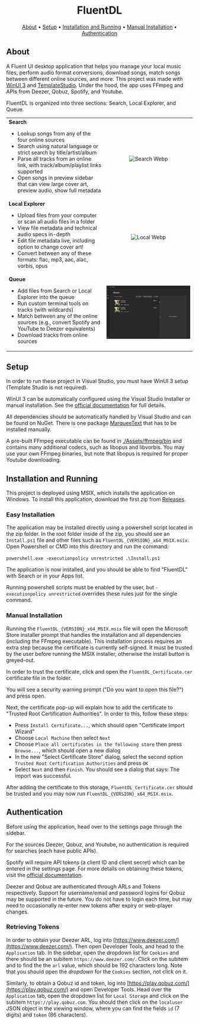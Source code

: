 <h1 align="center">
  FluentDL
</h1>
<p align="center">
  <a href="#about">About</a> •
  <a href="#setup">Setup</a> •
  <a href="#easy-installation">Installation and Running</a> •
  <a href="#manual-installation">Manual Installation</a> •
   <a href="#authentication">Authentication</a>
</p>

## About
A Fluent UI desktop application that helps you manage your local music files, perform audio format conversions, download songs, match songs between different online sources, and more. This project was made with [WinUI 3](https://github.com/microsoft/microsoft-ui-xaml) and [TemplateStudio](https://github.com/microsoft/TemplateStudio). Under the hood, the app uses FFmpeg and APIs from Deezer, Qobuz, Spotify, and Youtube.

FluentDL is organized into three sections: Search, Local Explorer, and Queue.

<table>
  <tr>
    <td valign="top">
      <strong>Search</strong>
      <ul>
        <li>Lookup songs from any of the four online sources</li>
        <li>Search using natural language or strict search by title/artist/album</li>
        <li>Parse all tracks from an online link, with track/album/playlist links supported</li>
        <li>Open songs in preview sidebar that can view large cover art, preview audio, show full metadata</li>
      </ul>
    </td>
    <td>
      <p align="center"><img src="./SampleGifs/search_page.webp" alt="Search Webp"/></p>
    </td>
  </tr>
  <tr>
    <td valign="top">
      <strong>Local Explorer</strong>
      <ul>
        <li>Upload files from your computer or scan all audio files in a folder</li>
        <li>View file metadata and technical audio specs in-depth</li>
        <li>Edit file metadata live, including option to change cover art!</li>
        <li>Convert between any of these formats: flac, mp3, aac, alac, vorbis, opus</li>
      </ul>
    </td>
    <td>
      <p align="center"><img src="./SampleGifs/local_page.webp" alt="Local Webp"/></p>
    </td>
  </tr>
  <tr>
    <td valign="top">
      <strong>Queue</strong>
      <ul>
        <li>Add files from Search or Local Explorer into the queue</li>
        <li>Run custom terminal tools on tracks (with wildcards)</li>
        <li>Match between any of the online sources (e.g., convert Spotify and YouTube to Deezer equivalents)</li>
        <li>Download tracks from online sources</li>
      </ul>
    </td>
    <td>
      <p align="center"><img src="./SampleGifs/queue_page.webp" alt="Queue Webp"/></p>
    </td>
  </tr>
</table>

## Setup

In order to run these project in Visual Studio, you must have WinUI 3 setup (Template Studio is not required).

WinUI 3 can be automatically configured using the Visual Studio Installer or manual installation. See the [official documentation](https://learn.microsoft.com/en-us/windows/apps/winui/winui3/create-your-first-winui3-app) for full details.

All dependencies should be automatically handled by Visual Studio and can be found on NuGet. There is one package [MarqueeText](https://dev.azure.com/dotnet/CommunityToolkit/_artifacts/feed/CommunityToolkit-Labs/NuGet/CommunityToolkit.Labs.WinUI.MarqueeText) that has to be installed manually.

A pre-built FFmpeg executable can be found in [./Assets/ffmpeg/bin](https://github.com/DerekYang2/FluentDL/tree/master/Assets/ffmpeg/bin) and contains many additional codecs, such as libopus and libvorbis. You may use your own FFmpeg binaries, but note that libopus is required for proper Youtube downloading. 

## Installation and Running
This project is deployed using MSIX, which installs the application on Windows. To install this application, download the first zip from [Releases](https://github.com/DerekYang2/FluentDL/releases).

### Easy Installation
The application may be installed directly using a powershell script located in the zip folder. In the root folder inside of the zip, you should see an `Install.ps1` file and other files such as `FluentDL_{VERSION}_x64_MSIX.msix`. Open Powershell or CMD into this directory and run the command:

```powershell.exe -executionpolicy unrestricted .\Install.ps1```

The application is now installed, and you should be able to find "FluentDL" with Search or in your Apps list.

Running powershell scripts must be enabled by the user, but `-executionpolicy unrestricted` overrides these rules just for the single command.

### Manual Installation
Running the `FluentDL_{VERSION}_x64_MSIX.msix` file will open the Microsoft Store installer prompt that handles the installation and all dependencies (including the FFmpeg executable). This installation process requires an extra step because the certificate is currently self-signed. It must be trusted by the user before running the MSIX installer, otherwise the install button is greyed-out.

In order to trust the certificate, click and open the `FluentDL_Certificate.cer` certificate file in the folder. 

You will see a security warning prompt ("Do you want to open this file?") and press open. 

Next, the certificate pop-up will explain how to add the certificate to "Trusted Root Certification Authorities". In order to this, follow these steps:

- Press `Install Certificate...`, which should open "Certificate Import Wizard"
- Choose  `Local Machine` then select `Next`
- Choose `Place all certificates in the following store` then press `Browse...`, which should open a new dialog
- In the new "Select Certificate Store" dialog, select the second option `Trusted Root Certification Authorities` and press `OK`
- Select `Next` and then `Finish`. You should see a dialog that says: The import was successful.

After adding the certificate to this storage, `FluentDL_Certificate.cer` should be trusted and you may now run `FluentDL_{VERSION}_x64_MSIX.msix`.

## Authentication

Before using the application, head over to the settings page through the sidebar. 

For the sources Deezer, Qobuz, and Youtube, no authentication is required for searches (each have public APIs). 

Spotify will require API tokens (a client ID and client secret) which can be entered in the settings page. For more details on obtaining these tokens, visit the [official documentation](https://developer.spotify.com/documentation/web-api/tutorials/getting-started).

Deezer and Qobuz are authenticated through ARLs and Tokens respectively. Support for username/email and password logins for Qobuz may be supported in the future. You do not have to login each time, but may need to occasionally re-enter new tokens after expiry or web-player changes.

### Retrieving Tokens

In order to obtain your Deezer ARL, log into [https://www.deezer.com/](https://www.deezer.com/). Then open Developer Tools, and head to the `Application` tab. In the sidebar, open the dropdown list for `Cookies` and there should be an subitem `https://www.deezer.com/`. Click on the subitem and to find the the `arl` value, which should be 192 characters long. Note that you should open the _dropdown_ for the `Cookies` section, not click on it.

Similarly, to obtain a Qobuz id and token, log into [https://play.qobuz.com/](https://play.qobuz.com/) and open Developer Tools. Head over the `Application` tab, open the dropdown list for `Local Storage` and click on the subitem `https://play.qobuz.com`. You should then click on the `localuser` JSON object in the viewing window, where you can find the fields `id` (7 digits) and `token` (86 characters). 
